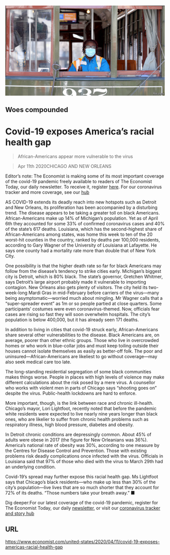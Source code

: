 ![](./images/20200411_USP501.jpg)

## Woes compounded

# Covid-19 exposes America’s racial health gap

> African-Americans appear more vulnerable to the virus

> Apr 11th 2020CHICAGO AND NEW ORLEANS

Editor’s note: The Economist is making some of its most important coverage of the covid-19 pandemic freely available to readers of The Economist Today, our daily newsletter. To receive it, register [here](https://www.economist.com//newslettersignup). For our coronavirus tracker and more coverage, see our [hub](https://www.economist.com//coronavirus)

AS COVID-19 extends its deadly reach into new hotspots such as Detroit and New Orleans, its proliferation has been accompanied by a disturbing trend. The disease appears to be taking a greater toll on black Americans. African-Americans make up 14% of Michigan’s population. Yet as of April 6th they accounted for some 33% of confirmed coronavirus cases and 40% of the state’s 617 deaths. Louisiana, which has the second-highest share of African-Americans among states, was home this week to ten of the 20 worst-hit counties in the country, ranked by deaths per 100,000 residents, according to Gary Wagner of the University of Louisiana at Lafayette. He says one county had a mortality rate more than double that of New York City.

One possibility is that the higher death rate so far for black Americans may follow from the disease’s tendency to strike cities early. Michigan’s biggest city is Detroit, which is 80% black. The state’s governor, Gretchen Whitmer, says Detroit’s large airport probably made it vulnerable to importing contagion. New Orleans also gets plenty of visitors. The city held its two-week-long Mardi Gras in mid-February before carriers of the virus—many being asymptomatic—worried much about mingling. Mr Wagner calls that a “super-spreader event” as 1m or so people partied at close quarters. Some participants’ costumes were even coronavirus-themed. Now, officials fear cases are rising so fast they will soon overwhelm hospitals. The city’s population is below 400,000, but it has already seen 171 deaths.

In addition to living in cities that covid-19 struck early, African-Americans share several other vulnerabilities to the disease. Black Americans are, on average, poorer than other ethnic groups. Those who live in overcrowded homes or who work in blue-collar jobs and must keep toiling outside their houses cannot isolate themselves as easily as better-off folk. The poor and uninsured—African-Americans are likeliest to go without coverage—may also seek medical care too late.

The long-standing residential segregation of some black communities makes things worse. People in places with high levels of violence may make different calculations about the risk posed by a mere virus. A counsellor who works with violent men in parts of Chicago says “shooting goes on” despite the virus. Public-health lockdowns are hard to enforce.

More important, though, is the link between race and chronic ill-health. Chicago’s mayor, Lori Lightfoot, recently noted that before the pandemic white residents were expected to live nearly nine years longer than black ones, who are likelier to suffer from chronic health problems such as respiratory illness, high blood pressure, diabetes and obesity.

In Detroit chronic conditions are depressingly common. About 45% of adults were obese in 2017 (the figure for New Orleanians was 36%). America’s national rate of obesity was 30%, according to one measure by the Centres for Disease Control and Prevention. Those with existing problems risk deadly complications once infected with the virus. Officials in Louisiana said that 97% of those who died with the virus to March 29th had an underlying condition.

Covid-19’s spread may further expose this racial health gap. Ms Lightfoot says that Chicago’s black residents—who make up less than 30% of the city’s population—live lives that are so much shorter that they account for 72% of its deaths. “Those numbers take your breath away.” ■

Dig deeper:For our latest coverage of the covid-19 pandemic, register for The Economist Today, our daily [newsletter](https://www.economist.com//newslettersignup), or visit our [coronavirus tracker and story hub](https://www.economist.com//coronavirus)

## URL

https://www.economist.com/united-states/2020/04/11/covid-19-exposes-americas-racial-health-gap
